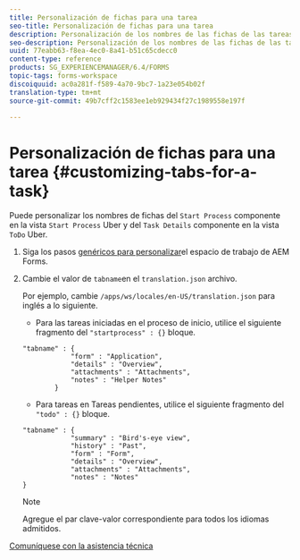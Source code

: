 ```yaml
---
title: Personalización de fichas para una tarea
seo-title: Personalización de fichas para una tarea
description: Personalización de los nombres de las fichas de las tareas en el espacio de trabajo de LiveCycle AEM Forms.
seo-description: Personalización de los nombres de las fichas de las tareas en el espacio de trabajo de LiveCycle AEM Forms.
uuid: 77eabb63-f8ea-4ec0-8a41-b51c65cdecc0
content-type: reference
products: SG_EXPERIENCEMANAGER/6.4/FORMS
topic-tags: forms-workspace
discoiquuid: ac0a281f-f589-4a70-9bc7-1a23e054b02f
translation-type: tm+mt
source-git-commit: 49b7cff2c1583ee1eb929434f27c1989558e197f

---
```



# Personalización de fichas para una tarea {#customizing-tabs-for-a-task}

Puede personalizar los nombres de fichas del `Start Process` componente en la vista `Start Process` Uber y del `Task Details` componente en la vista `ToDo` Uber.

1. Siga los pasos [genéricos para personalizar](/help/forms/using/generic-steps-html-workspace-customization.md)el espacio de trabajo de AEM Forms.
1. Cambie el valor de `tabname`en el `translation.json` archivo.

   Por ejemplo, cambie `/apps/ws/locales/en-US/translation.json` para inglés a lo siguiente.

   * Para las tareas iniciadas en el proceso de inicio, utilice el siguiente fragmento del `"startprocess" : {}` bloque.

   ```
   "tabname" : {
               "form" : "Application",
               "details" : "Overview",
               "attachments" : "Attachments",
               "notes" : "Helper Notes"
           }
   ```

   * Para tareas en Tareas pendientes, utilice el siguiente fragmento del `"todo" : {}` bloque.

   ```
   "tabname" : {
               "summary" : "Bird's-eye view",
               "history" : "Past",
               "form" : "Form",
               "details" : "Overview",
               "attachments" : "Attachments",
               "notes" : "Notes"
   }
   ```

   >[!NOTE]
   >
   >Agregue el par clave-valor correspondiente para todos los idiomas admitidos.

[Comuníquese con la asistencia técnica](https://www.adobe.com/account/sign-in.supportportal.html)
